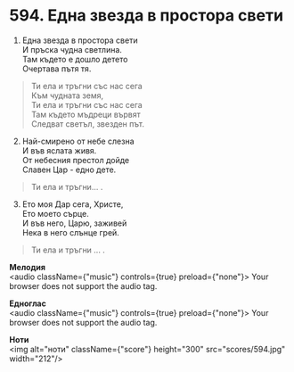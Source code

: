# 594. Една звезда в простора свети  

1. Една звезда в простора свети  
И пръска чудна светлина.  
Там където е дошло детето  
Очертава пътя тя.  

> Ти ела и тръгни със нас сега  
> Към чудната земя,  
> Ти ела и тръгни със нас сега  
> Там където мъдреци вървят  
> Следват светъл, звезден път.  

2. Най-смирено от небе слезна  
И във яслата живя.  
От небесния престол дойде  
Славен Цар - едно дете.  

> Ти ела и тръгни... .  

3. Ето моя Дар сега, Христе,  
Ето моето сърце.  
И във него, Царю, заживей  
Нека в него слънце грей.  

> Ти ела и тръгни ... .  

__Мелодия__  
<audio className={"music"} controls={true} preload={"none"}><source src="mp3/594.mp3" type="audio/mpeg"/>
Your browser does not support the audio tag.
</audio>  

__Едноглас__  
<audio className={"music"} controls={true} preload={"none"}><source src="transp/594.mp3" type="audio/mpeg"/>
Your browser does not support the audio tag.
</audio>  

__Ноти__  
<img alt="ноти" className={"score"} height="300" src="scores/594.jpg" width="212"/>
